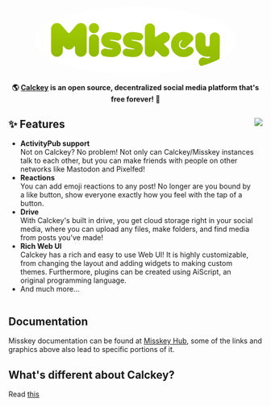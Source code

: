 <div align="center">
<a href="https://misskey-hub.net">
	<img src="./assets/title_float.svg" alt="Calckey logo" style="border-radius:50%" width="400"/>
</a>
	
**🌎 **[Calckey](https://misskey-hub.net/)** is an open source, decentralized social media platform that's free forever! 🚀**
	
</div>

<div>

<img src="https://pool.jortage.com/voringme/misskey/e7cd2a17-8b23-4e1e-b5cf-709480c623e2.png" align="right" height="320px"/>

## ✨ Features
- **ActivityPub support**\
Not on Calckey? No problem! Not only can Calckey/Misskey instances talk to each other, but you can make friends with people on other networks like Mastodon and Pixelfed!
- **Reactions**\
You can add emoji reactions to any post! No longer are you bound by a like button, show everyone exactly how you feel with the tap of a button.
- **Drive**\
With Calckey's built in drive, you get cloud storage right in your social media, where you can upload any files, make folders, and find media from posts you've made!
- **Rich Web UI**\
	Calckey has a rich and easy to use Web UI!
	It is highly customizable, from changing the layout and adding widgets to making custom themes.
	Furthermore, plugins can be created using AiScript, an original programming language.
- And much more...

</div>

<div style="clear: both;"></div>

## Documentation

Misskey documentation can be found at [Misskey Hub](https://misskey-hub.net/), some of the links and graphics above also lead to specific portions of it.

## What's different about Calckey?
Read [this](./CALCKEY.md)
